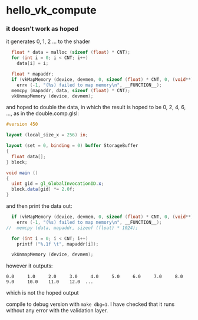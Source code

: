 # hello_vk_compute

### it doesn't work as hoped

it generates 0, 1, 2 ... to the shader
```C
  float * data = malloc (sizeof (float) * CNT);
  for (int i = 0; i < CNT; i++)
    data[i] = i;

  float * mapaddr;
  if (vkMapMemory (device, devmem, 0, sizeof (float) * CNT, 0, (void**)&mapaddr) != VK_SUCCESS)
    errx (-1, "(%s) failed to map memory\n", __FUNCTION__);
  memcpy (mapaddr, data, sizeof (float) * CNT);
  vkUnmapMemory (device, devmem);
```

and hoped to double the data, in which the result is hoped to be 0, 2, 4, 6, ..., as in the double.comp.glsl:
```glsl
#version 450

layout (local_size_x = 256) in;

layout (set = 0, binding = 0) buffer StorageBuffer
{
  float data[];
} block;

void main ()
{
  uint gid = gl_GlobalInvocationID.x;
  block.data[gid] *= 2.0f;
}
```

and then print the data out:
```C
  if (vkMapMemory (device, devmem, 0, sizeof (float) * CNT, 0, (void**)&mapaddr) != VK_SUCCESS)
    errx (-1, "(%s) failed to map memory\n", __FUNCTION__);
//  memcpy (data, mapaddr, sizeof (float) * 1024);

  for (int i = 0; i < CNT; i++)
    printf ("%.1f \t", mapaddr[i]);

  vkUnmapMemory (device, devmem);
```

however it outputs:
```
0.0 	1.0 	2.0 	3.0 	4.0 	5.0 	6.0 	7.0 	8.0 	9.0 	10.0 	11.0 	12.0  ...
```
which is not the hoped output

compile to debug version with `make dbg=1`. I have checked that it runs without any error with the validation layer.

